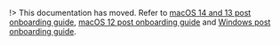 !> This documentation has moved. Refer to [macOS 14 and 13 post onboarding guide](post-onboarding-instructions/macos-latest), [macOS 12 post onboarding guide](post-onboarding-instructions/macos) and [Windows post onboarding guide](post-onboarding-instructions/windows).